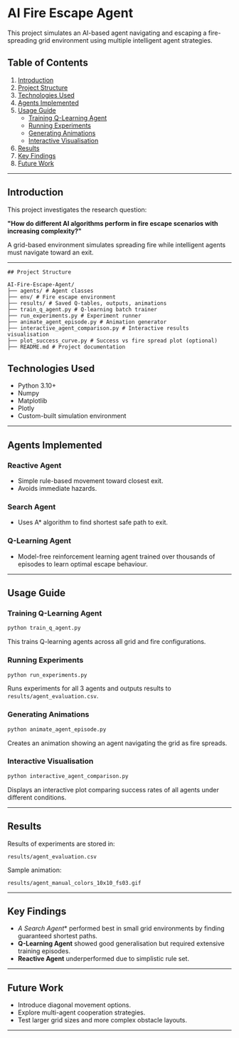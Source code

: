 


# AI Fire Escape Agent

This project simulates an AI-based agent navigating and escaping a fire-spreading grid environment using multiple intelligent agent strategies.

## Table of Contents

1. [Introduction](#introduction)
2. [Project Structure](#project-structure)
3. [Technologies Used](#technologies-used)
4. [Agents Implemented](#agents-implemented)
5. [Usage Guide](#usage-guide)
   - [Training Q-Learning Agent](#training-q-learning-agent)
   - [Running Experiments](#running-experiments)
   - [Generating Animations](#generating-animations)
   - [Interactive Visualisation](#interactive-visualisation)
6. [Results](#results)
7. [Key Findings](#key-findings)
8. [Future Work](#future-work)

---

## Introduction

This project investigates the research question:

**"How do different AI algorithms perform in fire escape scenarios with increasing complexity?"**

A grid-based environment simulates spreading fire while intelligent agents must navigate toward an exit.

---
```
## Project Structure

AI-Fire-Escape-Agent/
├── agents/ # Agent classes
├── env/ # Fire escape environment
├── results/ # Saved Q-tables, outputs, animations
├── train_q_agent.py # Q-learning batch trainer
├── run_experiments.py # Experiment runner
├── animate_agent_episode.py # Animation generator
├── interactive_agent_comparison.py # Interactive results visualisation
├── plot_success_curve.py # Success vs fire spread plot (optional)
├── README.md # Project documentation
```
## Technologies Used

- Python 3.10+
- Numpy
- Matplotlib
- Plotly
- Custom-built simulation environment

---

## Agents Implemented

### Reactive Agent
- Simple rule-based movement toward closest exit.
- Avoids immediate hazards.

### Search Agent
- Uses A* algorithm to find shortest safe path to exit.

### Q-Learning Agent
- Model-free reinforcement learning agent trained over thousands of episodes to learn optimal escape behaviour.

---

## Usage Guide

### Training Q-Learning Agent

```bash
python train_q_agent.py
````

This trains Q-learning agents across all grid and fire configurations.

### Running Experiments

```bash
python run_experiments.py
```

Runs experiments for all 3 agents and outputs results to `results/agent_evaluation.csv`.

### Generating Animations

```bash
python animate_agent_episode.py
```

Creates an animation showing an agent navigating the grid as fire spreads.

### Interactive Visualisation

```bash
python interactive_agent_comparison.py
```

Displays an interactive plot comparing success rates of all agents under different conditions.

---

## Results

Results of experiments are stored in:

```
results/agent_evaluation.csv
```

Sample animation:

```
results/agent_manual_colors_10x10_fs03.gif
```

---

## Key Findings

* **A* Search Agent*\* performed best in small grid environments by finding guaranteed shortest paths.
* **Q-Learning Agent** showed good generalisation but required extensive training episodes.
* **Reactive Agent** underperformed due to simplistic rule set.

---

## Future Work

* Introduce diagonal movement options.
* Explore multi-agent cooperation strategies.
* Test larger grid sizes and more complex obstacle layouts.

---



